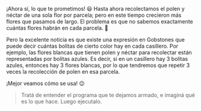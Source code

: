 <gs-attire
  attire-url="https://raw.githubusercontent.com/MumukiProject/mumuki-guia-gobstones-practica-repeticion-simple-kids/master/assets/attires/config.json">
</gs-attire>
<gs-toolbox toolbox-url="https://raw.githubusercontent.com/MumukiProject/mumuki-guia-gobstones-practica-repeticion-simple-kids/master/assets/toolbox_1553783444661.xml"></gs-toolbox>

¡Ahora sí, lo que te prometimos! :smiley: Hasta ahora recolectamos el polen y néctar de una sola flor por parcela; pero en este tiempo crecieron más flores que pasamos de largo. El problema es que no sabemos exactamente cuántas flores habrán en cada parcela. :bow:

Pero la excelente noticia es que existe una expresión en Gobstones que puede decir cuántas bolitas de cierto color hay en cada casillero. Por ejemplo, las flores blancas que tienen polen y néctar para recolectar están representadas por bolitas azules. Es decir, si en un casillero hay 3 bolitas azules, entonces hay 3 flores blancas, por lo que tendremos que repetir 3 veces la recolección de polen en esa parcela. 

¡Mejor veamos cómo se usa! :wink:

> Tratá de entender el programa que te dejamos armado, e imaginá qué es lo que hace. Luego ejecutalo.
